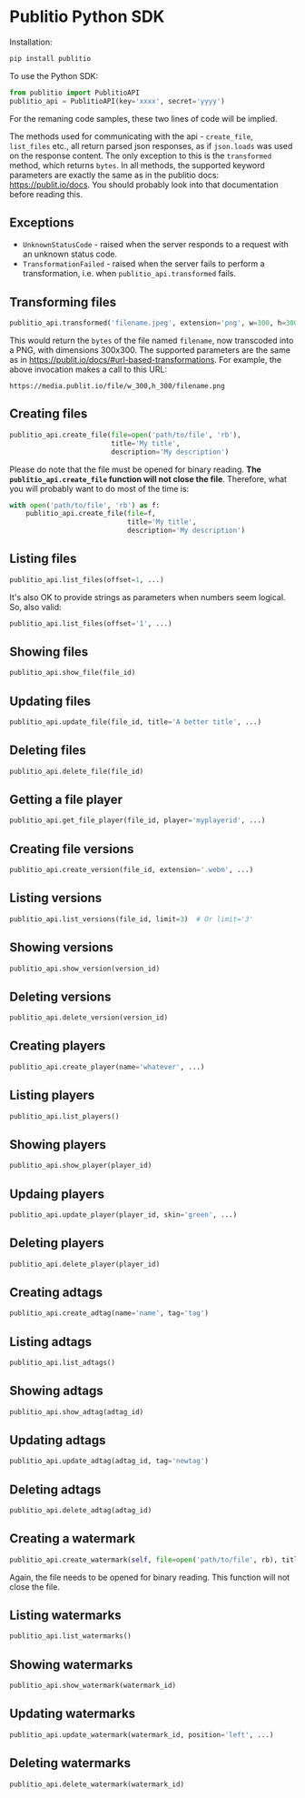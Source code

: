 # Publitio Python SDK

Installation:

```bash
pip install publitio
```

To use the Python SDK:

```python
from publitio import PublitioAPI
publitio_api = PublitioAPI(key='xxxx', secret='yyyy')
```

For the remaning code samples, these two lines of code will be implied.

The methods used for communicating with the api - `create_file`, `list_files` etc., all return parsed json responses, as if `json.loads` was used on the response content. The only exception to this is the `transformed` method, which returns `bytes`. In all methods, the supported keyword parameters are exactly the same as in the publitio docs: https://publit.io/docs. You should probably look into that documentation before reading this.


## Exceptions
 - `UnknownStatusCode` - raised when the server responds to a request with an unknown status code.
 - `TransformationFailed` - raised when the server fails to perform a transformation, i.e. when `publitio_api.transformed` fails.

## Transforming files
```python
publitio_api.transformed('filename.jpeg', extension='png', w=300, h=300)
```

This would return the `bytes` of the file named `filename`, now transcoded into a PNG, with dimensions 300x300. The supported parameters are the same as in https://publit.io/docs/#url-based-transformations. For example, the above invocation makes a call to this URL:
```
https://media.publit.io/file/w_300,h_300/filename.png
```


## Creating files
```python
publitio_api.create_file(file=open('path/to/file', 'rb'),
                         title='My title',
                         description='My description')
```
Please do note that the file must be opened for binary reading. **The `publitio_api.create_file` function will not close the file**. Therefore, what you will probably want to do most of the time is:
```python
with open('path/to/file', 'rb') as f:
    publitio_api.create_file(file=f,
                             title='My title',
                             description='My description')
```


## Listing files
```python
publitio_api.list_files(offset=1, ...)
```

It's also OK to provide strings as parameters when numbers seem logical. So, also valid:

```python
publitio_api.list_files(offset='1', ...)
```


## Showing files
```python
publitio_api.show_file(file_id)
```


## Updating files
```python
publitio_api.update_file(file_id, title='A better title', ...)
```


## Deleting files
```python
publitio_api.delete_file(file_id)
```


## Getting a file player
```python
publitio_api.get_file_player(file_id, player='myplayerid', ...)
```


## Creating file versions
```python
publitio_api.create_version(file_id, extension='.webm', ...)
```


## Listing versions
```python
publitio_api.list_versions(file_id, limit=3)  # Or limit='3'
```


## Showing versions
```python
publitio_api.show_version(version_id)
```


## Deleting versions
```python
publitio_api.delete_version(version_id)
```


## Creating players
```python
publitio_api.create_player(name='whatever', ...)
```


## Listing players
```python
publitio_api.list_players()
```


## Showing players
```python
publitio_api.show_player(player_id)
```


## Updaing players
```python
publitio_api.update_player(player_id, skin='green', ...)
```


## Deleting players
```python
publitio_api.delete_player(player_id)
```


## Creating adtags
```python
publitio_api.create_adtag(name='name', tag='tag')
```


## Listing adtags
```python
publitio_api.list_adtags()
```


## Showing adtags
```python
publitio_api.show_adtag(adtag_id)
```


## Updating adtags
```python
publitio_api.update_adtag(adtag_id, tag='newtag')
```


## Deleting adtags
```python
publitio_api.delete_adtag(adtag_id)
```


## Creating a watermark
```python
publitio_api.create_watermark(self, file=open('path/to/file', rb), title='whatever')
```
Again, the file needs to be opened for binary reading. This function will not close the file.


## Listing watermarks
```python
publitio_api.list_watermarks()
```

## Showing watermarks
```python
publitio_api.show_watermark(watermark_id)
```


## Updating watermarks
```python
publitio_api.update_watermark(watermark_id, position='left', ...)
```

## Deleting watermarks
```python
publitio_api.delete_watermark(watermark_id)
```
